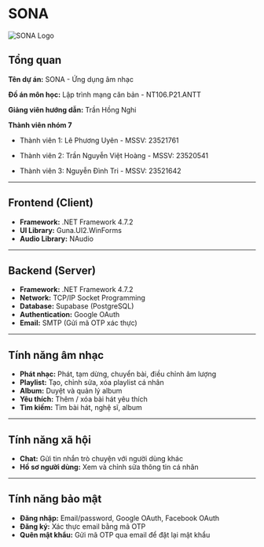 # SONA 
![SONA Logo](https://github.com/user-attachments/assets/55346e50-44ca-476e-a531-e64e0adb21d7)

## Tổng quan

**Tên dự án:** SONA - Ứng dụng âm nhạc 

**Đồ án môn học:** Lập trình mạng căn bản - NT106.P21.ANTT

**Giảng viên hướng dẫn:** Trần Hồng Nghi 

**Thành viên nhóm 7**
* Thành viên 1: Lê Phương Uyên - MSSV: 23521761

* Thành viên 2: Trần Nguyễn Việt Hoàng - MSSV: 23520541

* Thành viên 3: Nguyễn Đình Tri - MSSV: 23521642

---

## Frontend (Client)

- **Framework:** .NET Framework 4.7.2  
- **UI Library:** Guna.UI2.WinForms  
- **Audio Library:** NAudio  

---

## Backend (Server)

- **Framework:** .NET Framework 4.7.2  
- **Network:** TCP/IP Socket Programming  
- **Database:** Supabase (PostgreSQL)  
- **Authentication:** Google OAuth  
- **Email:** SMTP (Gửi mã OTP xác thực)

---

## Tính năng âm nhạc

- **Phát nhạc:** Phát, tạm dừng, chuyển bài, điều chỉnh âm lượng  
- **Playlist:** Tạo, chỉnh sửa, xóa playlist cá nhân  
- **Album:** Duyệt và quản lý album  
- **Yêu thích:** Thêm / xóa bài hát yêu thích  
- **Tìm kiếm:** Tìm bài hát, nghệ sĩ, album

---

## Tính năng xã hội

- **Chat:** Gửi tin nhắn trò chuyện với người dùng khác  
- **Hồ sơ người dùng:** Xem và chỉnh sửa thông tin cá nhân

---

## Tính năng bảo mật

- **Đăng nhập:** Email/password, Google OAuth, Facebook OAuth  
- **Đăng ký:** Xác thực email bằng mã OTP  
- **Quên mật khẩu:** Gửi mã OTP qua email để đặt lại mật khẩu
